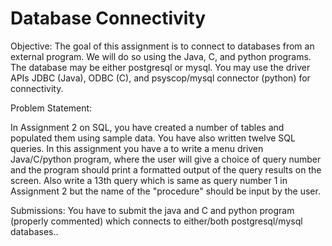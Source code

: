 # Database Connectivity
Objective: The goal of this assignment is to connect to databases from an external program. We will do so using the Java, C, and python programs. The database may be either postgresql or mysql. You may use the driver APIs JDBC (Java), ODBC (C), and psyscop/mysql connector (python) for connectivity.

Problem Statement:

In Assignment 2 on SQL, you have created a number of tables and populated them using sample data. You have also written twelve SQL queries. In this assignment you have a to write a menu driven Java/C/python program, where the user will give a choice of query number and the program should print a formatted output of the query results on the screen. Also write a 13th query which is same as query number 1 in Assignment 2 but the name of the "procedure" should be input by the user.

Submissions: You have to submit the java and C and python program (properly commented) which connects to either/both postgresql/mysql databases..
